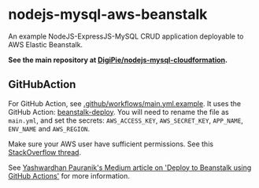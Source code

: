# nodejs-mysql-aws-beanstalk

An example NodeJS-ExpressJS-MySQL CRUD application deployable to AWS Elastic Beanstalk. 

**See the main repository at [DigiPie/nodejs-mysql-cloudformation](https://github.com/DigiPie/nodejs-mysql-cloudformation).**

## GitHubAction

For GitHub Action, see [.github/workflows/main.yml.example](.github/workflows/main.yml.example). It uses the GitHub Action: [beanstalk-deploy](https://github.com/marketplace/actions/beanstalk-deploy). You will need to rename the file as `main.yml`, and set the secrets: `AWS_ACCESS_KEY`, `AWS_SECRET_KEY`, `APP_NAME`, `ENV_NAME` and `AWS_REGION`.

Make sure your AWS user have sufficient permissions. See this [StackOverflow thread](https://stackoverflow.com/questions/12086198/error-while-deploying-web-application-to-amazon-elastic-beanstalk).

See [Yashwardhan Pauranik's Medium article on 'Deploy to Beanstalk using GitHub Actions'](https://medium.com/commutatus/deploy-to-beanstalk-using-github-actions-20c03e094bf9) for more information.